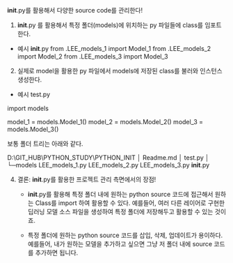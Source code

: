 __init__.py를 활용해서 다양한 source code를 관리한다!

1. __init__.py 를 활용해서 특정 폴더(models)에 위치하는 py 파일들에 class를 임포트한다.

- 예시 __init__.py
from .LEE_models_1 import Model_1
from .LEE_models_2 import Model_2
from .LEE_models_3 import Model_3

2. 실제로 model을 활용한 py 파일에서 models에 저장된 class를 불러와 인스턴스 생성한다.

- 예시 test.py

import models

model_1 = models.Model_1()
model_2 = models.Model_2()
model_3 = models.Model_3()

보통 폴더 트리는 아래와 같다.

D:\GIT_HUB\PYTHON_STUDY\PYTHON_INIT
│  Readme.md
│  test.py
│
└─models
        LEE_models_1.py
        LEE_models_2.py
        LEE_models_3.py
        __init__.py


4. 결론: __init__.py를 활용한 프로젝트 관리 측면에서의 장점!



    - __init__.py를 활용해 특정 폴더 내에 원하는 python source 코드에 접근해서 원하는 Class를 import 하여 활용할 수 있다. 예를들어, 여러 다른 레이어로 구현한 딥러닝 모델 소스 파일을 생성하여 특정 폴더에 저장해두고 활용할 수 있는 것이죠.

    - 특정 폴더에 원하는 python source 코드를 삽입, 삭제, 업데이트가 용이하다. 예를들어, 내가 원하는 모델을 추가하고 싶으면 그냥 저 폴더 내에 source 코드를 추가하면 됩니다.